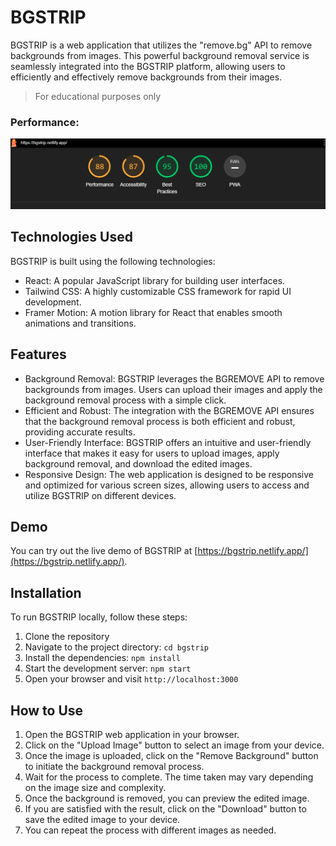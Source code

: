 # BGSTRIP

BGSTRIP is a web application that utilizes the "remove.bg" API to remove backgrounds from images. This powerful background removal service is seamlessly integrated into the BGSTRIP platform, allowing users to efficiently and effectively remove backgrounds from their images.

> For educational purposes only 

### Performance:
![performance](performance.png)
## Technologies Used

BGSTRIP is built using the following technologies:

- React: A popular JavaScript library for building user interfaces.
- Tailwind CSS: A highly customizable CSS framework for rapid UI development.
- Framer Motion: A motion library for React that enables smooth animations and transitions.

## Features

- Background Removal: BGSTRIP leverages the BGREMOVE API to remove backgrounds from images. Users can upload their images and apply the background removal process with a simple click.
- Efficient and Robust: The integration with the BGREMOVE API ensures that the background removal process is both efficient and robust, providing accurate results.
- User-Friendly Interface: BGSTRIP offers an intuitive and user-friendly interface that makes it easy for users to upload images, apply background removal, and download the edited images.
- Responsive Design: The web application is designed to be responsive and optimized for various screen sizes, allowing users to access and utilize BGSTRIP on different devices.

## Demo

You can try out the live demo of BGSTRIP at [https://bgstrip.netlify.app/](https://bgstrip.netlify.app/).

## Installation

To run BGSTRIP locally, follow these steps:

1. Clone the repository
2. Navigate to the project directory: `cd bgstrip`
3. Install the dependencies: `npm install`
4. Start the development server: `npm start`
5. Open your browser and visit `http://localhost:3000`

## How to Use

1. Open the BGSTRIP web application in your browser.
2. Click on the "Upload Image" button to select an image from your device.
3. Once the image is uploaded, click on the "Remove Background" button to initiate the background removal process.
4. Wait for the process to complete. The time taken may vary depending on the image size and complexity.
5. Once the background is removed, you can preview the edited image.
6. If you are satisfied with the result, click on the "Download" button to save the edited image to your device.
7. You can repeat the process with different images as needed.


